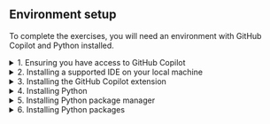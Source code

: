 ## Environment setup

To complete the exercises, you will need an environment with GitHub Copilot and Python installed.

<details>

<summary>1. Ensuring you have access to GitHub Copilot</summary>

### Accessing GitHub Copilot

If you **DO NOT** have one of the following:

- an active Copilot for Individuals trial
- an active Copilot for Individuals subscription
- an active Copilot for Business licence
- an active Copilot for Enterprise licence

you can sign up for a trial [here](https://github.com/github-copilot/signup).

</details>

<details>

<summary>2. Installing a supported IDE on your local machine</summary>

### Installing a supported IDE on your machine

If you **DO NOT** have one of the following:

- VSCode **<<< RECOMMENDED FOR THIS EXERCISE**
- Visual Studio
- NeoVIM
- JetBrains IDE

on your local machine, you will need to install one of these IDEs to use GitHub Copilot and complete the exercises.

If you have no preference, we suggest you install VSCode. You can download it [here](https://code.visualstudio.com/download).

</details>

<details>

<summary>3. Installing the GitHub Copilot extension</summary>

### Installing the GitHub Copilot extension

GitHub Copilot is a client-side extension you install into your supported developer IDE. The extension is available for VSCode, Visual Studio, NeoVIM and JetBrains IDEs.

Click the appropriate IDE link below for instructions to install the extension. As part of this you will need to log in using your GitHub account to ensure you are a licensed user of GitHub Copilot.

- [VSCode](https://docs.github.com/en/copilot/getting-started-with-github-copilot?tool=vscode#installing-the-visual-studio-code-extension)
- [Visual Studio](https://docs.github.com/en/copilot/getting-started-with-github-copilot?tool=visualstudio#installing-the-visual-studio-extension)
- [NeoVIM](https://docs.github.com/en/copilot/getting-started-with-github-copilot?tool=neovim#installing-the-neovim-extension-on-macos)
- [JetBrains IDE](https://docs.github.com/en/copilot/getting-started-with-github-copilot?tool=jetbrains#installing-the-github-copilot-extension-in-your-jetbrains-ide)

You should now have the GitHub Copilot extension installed in your IDE of choice.

</details>

<details>

<summary>4. Installing Python</summary>

### Installing Python on your machine

You can install Python on your machine by downloading it [here](https://www.python.org/downloads/).

</details>

<details>

<summary>5. Installing Python package manager</summary>

### Installing Python package manager on your machine

You can install Python package manager (pip) on your machine by executing the following python command.

```python
python.exe -m pip install --upgrade pip --user
```

</details>

<details>

<summary>6. Installing Python packages</summary>

### Installing Python packages on your machine

There are several Python packages you will need to install to complete the exercises. You can install them by executing the following python command.

```python
pip install pandas numpy matplotlib seaborn scikit-learn ipykernel jupyter_core jupyter_client --user
```

</details>
